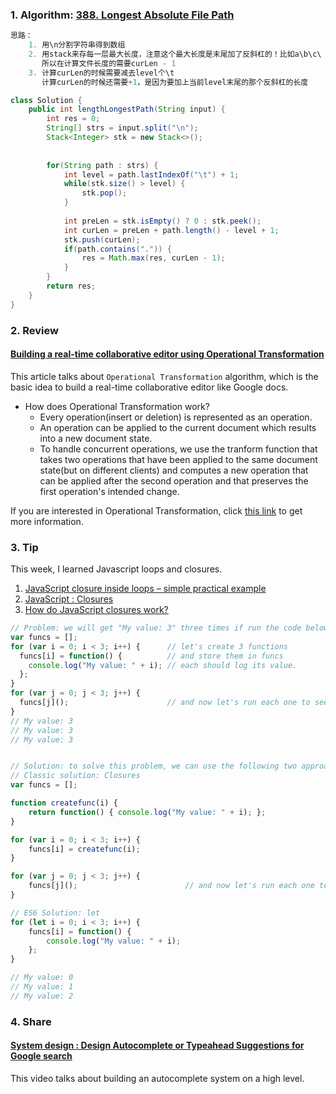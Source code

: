 ### 1. Algorithm: [388. Longest Absolute File Path](https://leetcode.com/problems/longest-absolute-file-path/description/)
```Java
思路：
    1. 用\n分割字符串得到数组
    2. 用stack来存每一层最大长度，注意这个最大长度是末尾加了反斜杠的！比如a\b\c\
       所以在计算文件长度的需要curLen - 1
    3. 计算curLen的时候需要减去level个\t
       计算curLen的时候还需要+1，是因为要加上当前level末尾的那个反斜杠的长度

class Solution {
    public int lengthLongestPath(String input) {
        int res = 0;
        String[] strs = input.split("\n");
        Stack<Integer> stk = new Stack<>();
        
        
        for(String path : strs) {
            int level = path.lastIndexOf("\t") + 1;
            while(stk.size() > level) {
                stk.pop();
            }
            
            int preLen = stk.isEmpty() ? 0 : stk.peek();
            int curLen = preLen + path.length() - level + 1;
            stk.push(curLen);
            if(path.contains(".")) {
                res = Math.max(res, curLen - 1);
            }
        }
        return res;
    }
}
```

### 2. Review
#### [Building a real-time collaborative editor using Operational Transformation](https://medium.com/@srijancse/how-real-time-collaborative-editing-work-operational-transformation-ac4902d75682)<br/>
This article talks about `Operational Transformation` algorithm, which is the basic idea to build a real-time collaborative editor like Google docs.
  - How does Operational Transformation work?
    - Every operation(insert or deletion) is represented as an operation.
    - An operation can be applied to the current document which results into a new document state.
    - To handle concurrent operations, we use the tranform function that takes two operations that have been applied to the same document state(but on different clients) and computes a new operation that can be applied after the second operation and that preserves the first operation's intended change.
    
If you are interested in Operational Transformation, click [this link](https://hackernoon.com/operational-transformation-the-real-time-collaborative-editing-algorithm-bf8756683f66) to get more information.

### 3. Tip
This week, I learned Javascript loops and closures.<br/>
  1. [JavaScript closure inside loops – simple practical example](https://stackoverflow.com/questions/750486/javascript-closure-inside-loops-simple-practical-example?noredirect=1&lq=1)<br/>
  2. [JavaScript : Closures](https://conceptf1.blogspot.com/2013/11/javascript-closures.html)<br/>
  3. [How do JavaScript closures work?](https://stackoverflow.com/questions/111102/how-do-javascript-closures-work?rq=1)<br/>
```javascript
// Problem: we will get "My value: 3" three times if run the code below, which is definitely not what we want.
var funcs = [];
for (var i = 0; i < 3; i++) {      // let's create 3 functions
  funcs[i] = function() {          // and store them in funcs
    console.log("My value: " + i); // each should log its value.
  };
}
for (var j = 0; j < 3; j++) {
  funcs[j]();                      // and now let's run each one to see
}
// My value: 3
// My value: 3
// My value: 3


// Solution: to solve this problem, we can use the following two approaches.
// Classic solution: Closures
var funcs = [];

function createfunc(i) {
    return function() { console.log("My value: " + i); };
}

for (var i = 0; i < 3; i++) {
    funcs[i] = createfunc(i);
}

for (var j = 0; j < 3; j++) {
    funcs[j]();                        // and now let's run each one to see
}

// ES6 Solution: let
for (let i = 0; i < 3; i++) {
    funcs[i] = function() {
        console.log("My value: " + i);
    };
}

// My value: 0
// My value: 1
// My value: 2
```


### 4. Share
#### [System design : Design Autocomplete or Typeahead Suggestions for Google search](https://www.youtube.com/watch?v=us0qySiUsGU&t=1s)<br/>
This video talks about building an autocomplete system on a high level.   
